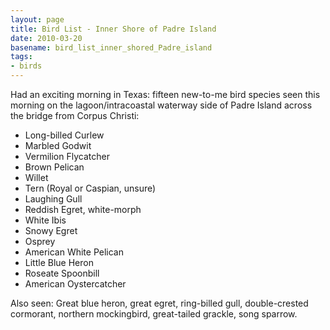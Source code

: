 ```yaml
---
layout: page
title: Bird List - Inner Shore of Padre Island
date: 2010-03-20
basename: bird_list_inner_shored_Padre_island
tags:
- birds
---
```


Had an exciting morning in Texas: fifteen new-to-me bird species seen this
morning on the lagoon/intracoastal waterway side of Padre Island across the
bridge from Corpus Christi:

<ul>
<li>Long-billed Curlew</li>
<li>Marbled Godwit</li>
<li>Vermilion Flycatcher</li>
<li>Brown Pelican</li>
<li>Willet</li>
<li>Tern (Royal or Caspian, unsure)</lI>
<li>Laughing Gull</li>
<li>Reddish Egret, white-morph</li>
<li>White Ibis</li>
<li>Snowy Egret</li>
<li>Osprey</li>
<li>American White Pelican</li>
<li>Little Blue Heron</li>
<li>Roseate Spoonbill</li>
<li>American Oystercatcher</li>
</ul>

Also seen: Great blue heron, great egret, ring-billed gull, double-crested
cormorant, northern mockingbird, great-tailed grackle, song sparrow.
